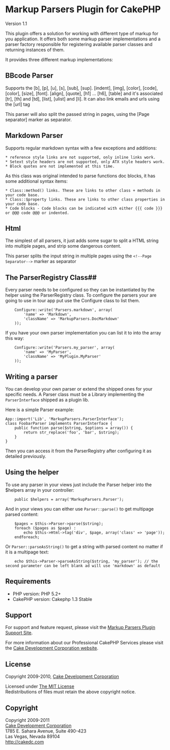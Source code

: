 # Markup Parsers Plugin for CakePHP #

Version 1.1

This plugin offers a solution for working with different type of markup for you application. It offers both some markup parser implementations and a parser factory responsible for registering available parser classes and returning instances of them.

It provides three different markup implementations:

## BBcode Parser ##

Supports the [b], [p], [u], [s], [sub], [sup]. [indent], [img], [color], [code], [color], [size], [font]. [align], [quote], [h1] ... [h6], [table] and it's associated [tr], [th] and [td], [list], [ulist] and [li]. It can also link emails and urls using the [url] tag

This parser will also split the passed string in pages, using the [Page separator] marker as separator.

## Markdown Parser ##

Supports regular markdown syntax with a few exceptions and additions:

    * reference style links are not supported, only inline links work.
    * Setext style headers are not supported, only ATX style headers work.
    * Block quotes are not implemented at this time.

As this class was original intended to parse functions doc blocks, it has some additional syntax items:

    * Class::method() links. These are links to other class + methods in your code base.
    * Class::$property links. These are links to other class properties in your code base.
    * Code blocks - Code blocks can be indicated with either {{{ code }}} or @@@ code @@@ or indented.

## Html ##

The simplest of all parsers, it just adds some sugar to split a HTML string into multiple pages, and strip some dangerous content.

This parser splits the input string in multiple pages using the `<!--Page Separator-->` marker as separator

## The ParserRegistry Class##

Every parser needs to be configured so they can be instantiated by the helper using the ParserRegistry class. To configure the parsers your are going to use in tour app put use the Configure class to list them.

        Configure::write('Parsers.markdown', array(
			'name' => 'Markdown',
			'className' => 'MarkupParsers.DocMarkdown'
		));

If you have your own parser implementation you can list it to into the array this way:

        Configure::write('Parsers.my_parser', array(
		    'name' => 'MyParser',
		    'className' => 'MyPlugin.MyParser'
	    ));

## Writing a parser ##

You can develop your own parser or extend the shipped ones for your specific needs.
A Parser class must be a Library implementing the `ParserInterface` shipped as a plugin lib.

Here is a simple Parser example:

	App::import('Lib', 'MarkupParsers.ParserInterface');
	class FoobarParser implements ParserInterface {
		public function parse($string, $options = array()) {
			return str_replace('foo', 'bar', $string);
		}
	}

Then you can access it from the ParserRegistry after configuring it as detailed previously.

## Using the helper ##

To use any parser in your views just include the Parser helper into the $helpers array in your controller:

        public $helpers = array('MarkupParsers.Parser');

And in your views you can either use `Parser::parse()` to get multipage parsed content:

		$pages = $this->Parser->parse($string);
		foreach ($pages as $page) :
			echo $this->Html->tag('div', $page, array('class' => 'page'));
		endforeach;

Or `Parser::parseAsString()` to get a string with parsed content no matter if it is a multipage text:

        echo $this->Parser->parseAsString($string, 'my_parser'); // the second parameter can be left blank ad will use 'markdown' as default


## Requirements ##

* PHP version: PHP 5.2+
* CakePHP version: Cakephp 1.3 Stable

## Support ##

For support and feature request, please visit the [Markup Parsers Plugin Support Site](http://cakedc.lighthouseapp.com/projects/61291-markup-parsers).

For more information about our Professional CakePHP Services please visit the [Cake Development Corporation website](http://cakedc.com).

## License ##

Copyright 2009-2010, [Cake Development Corporation](http://cakedc.com)

Licensed under [The MIT License](http://www.opensource.org/licenses/mit-license.php)<br/>
Redistributions of files must retain the above copyright notice.

## Copyright ###

Copyright 2009-2011<br/>
[Cake Development Corporation](http://cakedc.com)<br/>
1785 E. Sahara Avenue, Suite 490-423<br/>
Las Vegas, Nevada 89104<br/>
http://cakedc.com<br/>